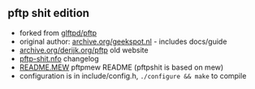 ## pftp shit edition

- forked from [glftpd/pftp](https://github.com/glftpd/pftp)
- original author: [archive.org/geekspot.nl](https://web.archive.org/web/20150402150211/http://www.geekspot.nl/?page_id=6) - includes docs/guide
- [archive.org/derijk.org/pftp](https://web.archive.org/web/20101231051553/http://www.derijk.org:80/pftp/) old website
- [pftp-shit.nfo](pftp-shit.nfo) changelog
- [README.MEW](README.MEW) pftpmew README (pftpshit is based on mew)
- configuration is in include/config.h, ```./configure && make``` to compile

